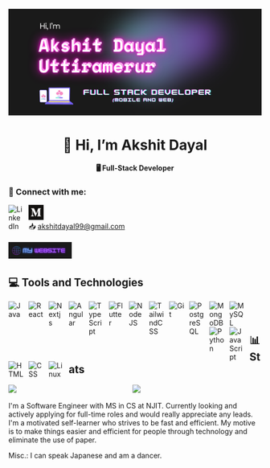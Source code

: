 <p align="center"><img src="assets/ak_banner.png" alt="my_banner"/></p>

<h1 align="center">🐺 Hi, I’m Akshit Dayal </h1>
<p align="center"> <strong>🖥️ Full-Stack Developer</strong> </p>

### 🤝 Connect with me:
<a href="https://www.linkedin.com/in/akshit-u/" target="_blank" align="left">
  <img align="left" alt="LinkedIn" width="30px" style="padding-right:10px;" src="https://cdn.jsdelivr.net/gh/devicons/devicon/icons/linkedin/linkedin-original.svg"/>
</a>
<a href="https://medium.com/@akshitdayal99/" target="_blank" align="left">
  <img width="30" height="30" src="assets/medium.png" alt="medium"/>
</a>

<br/>

<div>📥 <a href="mailto:akshitdayal99@gmail.com" target="_blank">akshitdayal99@gmail.com</a></div>

<br/>
<a href="https://akrypt.github.io" target="_blank">
  <img src="assets/2.png" alt="Mywebsite Button" width="25%"/>
</a>


<br/>

## 💻 Tools and Technologies
<img align="left" alt="Java" width="30px" style="padding-right:10px;" src="https://cdn.jsdelivr.net/gh/devicons/devicon/icons/java/java-original.svg"/>
<img align="left" alt="React" width="30px" style="padding-right:10px;" src="https://cdn.jsdelivr.net/gh/devicons/devicon/icons/react/react-original.svg" />
<img align="left" alt="Nextjs" width="30px" style="padding-right:10px;" src="https://cdn.jsdelivr.net/gh/devicons/devicon/icons/nextjs/nextjs-original.svg" />      
<img align="left" alt="Angular" width="30px" style="padding-right:10px;" src="https://cdn.jsdelivr.net/gh/devicons/devicon/icons/angular/angular-original.svg" /> 
<img align="left" alt="TypeScript" width="30px" style="padding-right:10px;" src="https://cdn.jsdelivr.net/gh/devicons/devicon/icons/typescript/typescript-original.svg" />
<img align="left" alt="Flutter" width="30px" style="padding-right:10px;" src="https://cdn.jsdelivr.net/gh/devicons/devicon/icons/flutter/flutter-original.svg" />
<img align="left" alt="NodeJS" width="30px" style="padding-right:10px;" src="https://cdn.jsdelivr.net/gh/devicons/devicon/icons/nodejs/nodejs-original.svg" />
<img align="left" alt="TailwindCSS" width="30px" style="padding-right:10px;" src="https://cdn.jsdelivr.net/gh/devicons/devicon/icons/tailwindcss/tailwindcss-original.svg" />
<img align="left" alt="Git" width="30px" style="padding-right:10px;" src="https://cdn.jsdelivr.net/gh/devicons/devicon/icons/git/git-original.svg" />
<img align="left" alt="PostgreSQL" width="30px" style="padding-right:10px;" src="https://cdn.jsdelivr.net/gh/devicons/devicon/icons/postgresql/postgresql-original.svg" />
<img align="left" alt="MongoDB" width="30px" style="padding-right:10px;" src="https://cdn.jsdelivr.net/gh/devicons/devicon/icons/mongodb/mongodb-original.svg" />
<img align="left" alt="MySQL" width="30px" style="padding-right:10px;" src="https://cdn.jsdelivr.net/gh/devicons/devicon/icons/mysql/mysql-original.svg" />
<img align="left" alt="Python" width="30px" style="padding-right:10px;" src="https://cdn.jsdelivr.net/gh/devicons/devicon/icons/python/python-original.svg" />
<img align="left" alt="JavaScript" width="30px" style="padding-right:10px;" src="https://cdn.jsdelivr.net/gh/devicons/devicon/icons/javascript/javascript-original.svg" />
<img align="left" alt="HTML" width="30px" style="padding-right:10px;" src="https://cdn.jsdelivr.net/gh/devicons/devicon/icons/html5/html5-original.svg" />
<img align="left" alt="CSS" width="30px" style="padding-right:10px;" src="https://cdn.jsdelivr.net/gh/devicons/devicon/icons/css3/css3-original.svg" />
<img align="left" alt="Linux" width="30px" style="padding-right:10px;" src="https://cdn.jsdelivr.net/gh/devicons/devicon/icons/linux/linux-original.svg" />

<br/>
<br/>

## 📊 Stats
<img align="left" src="https://github-readme-stats.vercel.app/api?username=akrypt&show_icons=true&theme=radical" width="49%"/> 
<img align="" src="https://github-readme-stats.vercel.app/api/top-langs/?username=akrypt&layout=compact" width="49%"/> 
<br/>


<p>
  I'm a Software Engineer with MS in CS at NJIT.
  Currently looking and actively applying for full-time roles and would really appreciate any leads.
  I'm a motivated self-learner who strives to be fast and efficient.
  My motive is to make things easier and efficient for people through technology and eliminate the use of paper.
</p>

Misc.:
I can speak Japanese and am a dancer.
